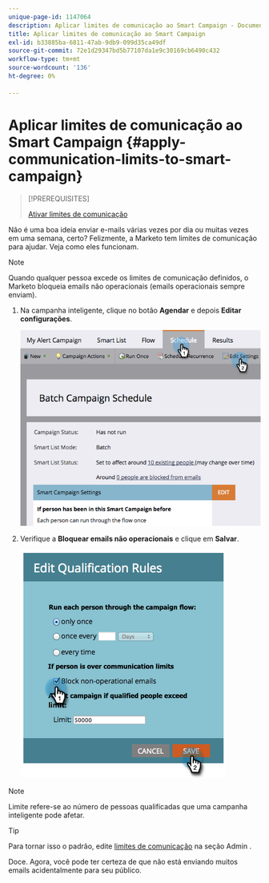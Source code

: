 ```yaml
---
unique-page-id: 1147064
description: Aplicar limites de comunicação ao Smart Campaign - Documentos do Marketo - Documentação do produto
title: Aplicar limites de comunicação ao Smart Campaign
exl-id: b33885ba-6811-47ab-9db9-099d35ca49df
source-git-commit: 72e1d29347bd5b77107da1e9c30169cb6490c432
workflow-type: tm+mt
source-wordcount: '136'
ht-degree: 0%

---
```


# Aplicar limites de comunicação ao Smart Campaign {#apply-communication-limits-to-smart-campaign}

>[!PREREQUISITES]
>
>[Ativar limites de comunicação](/help/marketo/product-docs/administration/email-setup/enable-communication-limits.md)

Não é uma boa ideia enviar e-mails várias vezes por dia ou muitas vezes em uma semana, certo? Felizmente, a Marketo tem limites de comunicação para ajudar. Veja como eles funcionam.

>[!NOTE]
>
>Quando qualquer pessoa excede os limites de comunicação definidos, o Marketo bloqueia emails não operacionais (emails operacionais sempre enviam).

1. Na campanha inteligente, clique no botão **Agendar** e depois **Editar configurações**.

   ![](assets/programeditsettings-hands-1.png)

1. Verifique a **Bloquear emails não operacionais** e clique em **Salvar**.

   ![](assets/apply-communication-limits-to-smart-campaign.png)

>[!NOTE]
>
>Limite refere-se ao número de pessoas qualificadas que uma campanha inteligente pode afetar.

>[!TIP]
>
>Para tornar isso o padrão, edite  [limites de comunicação](/help/marketo/product-docs/administration/email-setup/enable-communication-limits.md) na seção Admin .

Doce. Agora, você pode ter certeza de que não está enviando muitos emails acidentalmente para seu público.
